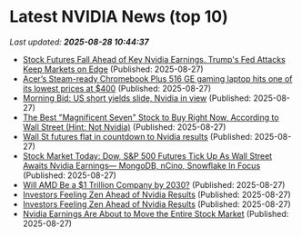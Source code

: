 # Latest NVIDIA News (top 10)
_Last updated: **2025-08-28 10:44:37**_

- [Stock Futures Fall Ahead of Key Nvidia Earnings. Trump's Fed Attacks Keep Markets on Edge](https://biztoc.com/x/cb57fd900512a094) (Published: 2025-08-27)
- [Acer’s Steam-ready Chromebook Plus 516 GE gaming laptop hits one of its lowest prices at $400](http://9to5toys.com/2025/08/27/acer-chromebook-plus-516-ge-gaming-laptop-one-of-its-lowest-prices/) (Published: 2025-08-27)
- [Morning Bid: US short yields slide, Nvidia in view](https://finance.yahoo.com/news/morning-bid-us-short-yields-104405854.html) (Published: 2025-08-27)
- [The Best "Magnificent Seven" Stock to Buy Right Now, According to Wall Street (Hint: Not Nvidia)](https://biztoc.com/x/33a8dad021bc99c1) (Published: 2025-08-27)
- [Wall St futures flat in countdown to Nvidia results](https://biztoc.com/x/5623a6cb334c5958) (Published: 2025-08-27)
- [Stock Market Today: Dow, S&P 500 Futures Tick Up As Wall Street Awaits Nvidia Earnings— MongoDB, nCino, Snowflake In Focus](https://biztoc.com/x/d9faee4d4df2f442) (Published: 2025-08-27)
- [Will AMD Be a $1 Trillion Company by 2030?](https://biztoc.com/x/351c67eb4f568434) (Published: 2025-08-27)
- [Investors Feeling Zen Ahead of Nvidia Results](https://biztoc.com/x/16e3b37f2f3d7a52) (Published: 2025-08-27)
- [Investors Feeling Zen Ahead of Nvidia Results](https://www.barrons.com/livecoverage/stock-market-news-today-082725) (Published: 2025-08-27)
- [Nvidia Earnings Are About to Move the Entire Stock Market](https://biztoc.com/x/20da7693429ccbdf) (Published: 2025-08-27)
